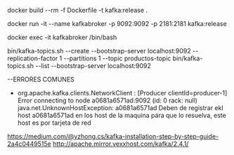 docker build --rm -f Dockerfile  -t kafka:release .

docker run -it --name kafkabroker -p 9092:9092 -p 2181:2181 kafka:release

docker exec -it kafkabroker /bin/bash

bin/kafka-topics.sh --create --bootstrap-server localhost:9092 --replication-factor 1 --partitions 1 --topic productos-topic
bin/kafka-topics.sh --list --bootstrap-server localhost:9092

--ERRORES COMUNES

* org.apache.kafka.clients.NetworkClient   : [Producer clientId=producer-1] Error connecting to node a0681a6571ad:9092 (id: 0 rack: null) java.net.UnknownHostException: a0681a6571ad
    Deben de registrar ekl host a0681a6571ad en los host de la maquina pára que lo resuelva, este host es por tarjeta de red 



https://medium.com/@yzhong.cs/kafka-installation-step-by-step-guide-2a4c0449515e
http://apache.mirror.vexxhost.com/kafka/2.4.1/